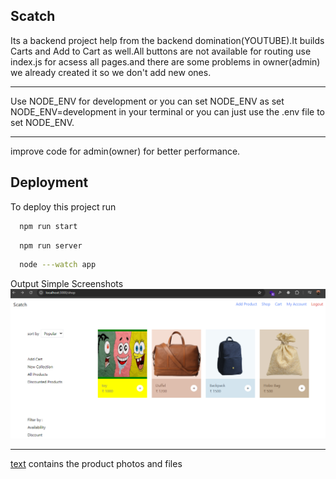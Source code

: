 ## Scatch
Its a backend project help from the backend domination(YOUTUBE).It builds Carts and Add to Cart as well.All buttons are not available for routing use index.js for acsess all pages.and there are some problems in owner(admin) we already created it so we don't add new ones.
<hr>
Use NODE_ENV for development or you can set NODE_ENV as set NODE_ENV=development in your terminal or you can just use the .env file to set NODE_ENV.
<HR>
improve code for admin(owner) for better performance.

## Deployment

To deploy this project run

```bash
  npm run start
```
```bash
  npm run server
```
```bash
  node ---watch app
```

Output Simple Screenshots
![alt text](<Screenshot 2024-09-13 000226.png>)
<hr>

[text](c:/Users/HP/Downloads/files) contains the product photos and files
